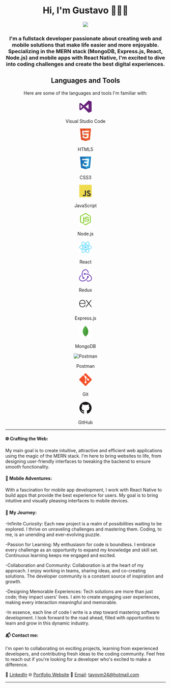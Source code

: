 <div align="center">
  <h1>Hi, I'm Gustavo 👋🧑‍💻</h1>
  <img src="https://cms-assets.themuse.com/media/lead/_1200x630_crop_center-center_82_none/01212022-1047259374-coding-classes_scanrail.jpg?mtime=1642798879" width=300/>

<h3>I'm a fullstack developer passionate about creating web and mobile solutions that make life easier and more enjoyable. Specializing in the MERN stack (MongoDB, Express.js, React, Node.js) and mobile apps with React Native, I'm excited to dive into coding challenges and create the best digital experiences.</h3>
<div>
  <h2>Languages and Tools</h2>
  <p>Here are some of the languages and tools I'm familiar with:</p>
  <p align="center">
    <div>
      <img src="https://github.com/devicons/devicon/blob/master/icons/visualstudio/visualstudio-plain.svg" alt="Visual Studio Code" width="40" height="40"/>
      <p align="center">Visual Studio Code</p>
    </div>
    <div>
      <img src="https://github.com/devicons/devicon/blob/master/icons/html5/html5-original.svg" alt="HTML5" width="40" height="40"/>
      <p align="center">HTML5</p>
    </div>
    <div>
      <img src="https://github.com/devicons/devicon/blob/master/icons/css3/css3-original.svg" alt="CSS3" width="40" height="40"/>
      <p align="center">CSS3</p>
    </div>
    <div>
      <img src="https://github.com/devicons/devicon/blob/master/icons/javascript/javascript-original.svg" alt="JavaScript" width="40" height="40"/>
      <p align="center">JavaScript</p>
    </div>
    <div>
      <img src="https://github.com/devicons/devicon/blob/master/icons/nodejs/nodejs-original.svg" alt="Node.js" width="40" height="40"/>
      <p align="center">Node.js</p>
    </div>
    <div>
      <img src="https://github.com/devicons/devicon/blob/master/icons/react/react-original.svg" alt="React" width="40" height="40"/>
      <p align="center">React</p>
    </div>
    <div>
      <img src="https://github.com/devicons/devicon/blob/master/icons/redux/redux-original.svg" alt="Redux" width="40" height="40"/>
      <p align="center">Redux</p>
    </div>
    <div>
      <img src="https://github.com/devicons/devicon/blob/master/icons/express/express-original.svg" alt="Express.js" width="40" height="40"/>
      <p align="center">Express.js</p>
    </div>
    <div>
      <img src="https://github.com/devicons/devicon/blob/master/icons/mongodb/mongodb-original.svg" alt="MongoDB" width="40" height="40"/>
      <p align="center">MongoDB</p>
    </div>
    <div>
      <img src="https://www.vectorlogo.zone/logos/getpostman/getpostman-icon.svg" alt="Postman" width="40" height="40"/>
      <p align="center">Postman</p>
    </div>
    <div>
      <img src="https://github.com/devicons/devicon/blob/master/icons/git/git-original.svg" alt="Git" width="40" height="40"/>
      <p align="center">Git</p>
    </div>
    <div>
      <img src="https://github.com/devicons/devicon/blob/master/icons/github/github-original.svg" alt="GitHub" width="40" height="40"/>
      <p align="center">GitHub</p>
    </div>
  </p>  
</div>

</div>

---

#### 🌐 Crafting the Web:
My main goal is to create intuitive, attractive and efficient web applications using the magic of the MERN stack. I'm here to bring websites to life, from designing user-friendly interfaces to tweaking the backend to ensure smooth functionality.

#### 📱 Mobile Adventures:
With a fascination for mobile app development, I work with React Native to build apps that provide the best experience for users. My goal is to bring intuitive and visually pleasing interfaces to mobile devices.

#### 🌟 My Journey:
-Infinite Curiosity: Each new project is a realm of possibilities waiting to be explored. I thrive on unraveling challenges and mastering them. Coding, to me, is an unending and ever-evolving puzzle.

-Passion for Learning: My enthusiasm for code is boundless. I embrace every challenge as an opportunity to expand my knowledge and skill set. Continuous learning keeps me engaged and excited.

-Collaboration and Community: Collaboration is at the heart of my approach. I enjoy working in teams, sharing ideas, and co-creating solutions. The developer community is a constant source of inspiration and growth.

-Designing Memorable Experiences: Tech solutions are more than just code; they impact users' lives. I aim to create engaging user experiences, making every interaction meaningful and memorable.

-In essence, each line of code I write is a step toward mastering software development. I look forward to the road ahead, filled with opportunities to learn and grow in this dynamic industry.

#### 📬 Contact me:
I'm open to collaborating on exciting projects, learning from experienced developers, and contributing fresh ideas to the coding community. Feel free to reach out if you're looking for a developer who's excited to make a difference.

🔗 [LinkedIn](https://www.linkedin.com/in/gustavo-alexander-v%C3%A1squez-more-94b2b923a/)
🌐 [Portfolio Website](https://www.your-portfolio.com)
📧 [Email](mailto:tavovm24@hotmail.com): tavovm24@hotmail.com

---

<!--
**Gustavo-Alexander-Vasquez-More/Gustavo-Alexander-Vasquez-More** is a ✨ _special_ ✨ repository because its `README.md` (this file) appears on your GitHub profile.
-->
